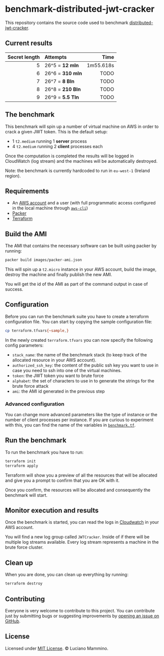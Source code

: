 # benchmark-distributed-jwt-cracker

This repository contains the source code used to benchmark [distributed-jwt-cracker](https://github.com/lmammino/distributed-jwt-cracker).


## Current results

| Secret length | Attempts            | Time      |
| ------------: |:------------------- | ---------:|
|             5 | 26^5 = **12 mln**   | 1m55.618s |
|             6 | 26^6 = **310 mln**  | TODO      |
|             7 | 26^7 = **8 Bln**    | TODO      |
|             8 | 26^8 = **210 Bln**  | TODO      |
|             9 | 26^9 = **5.5 Tln**  | TODO      |


## The benchmark

This benchmark will spin up a number of virtual machine on AWS in order to crack a given JWT token. This is the default setup:

  - 1 `t2.medium` running 1 **server** process
  - 4 `t2.medium` running 2 **client** processes each

Once the computation is completed the results will be logged in CloudWatch (log stream) and the machines will be automatically destroyed.

Note: the benchmark is currently hardcoded to run in `eu-west-1` (Ireland region).


## Requirements

  - An [AWS account](https://aws.amazon.com/free/) and a user (with full programmatic access configured in the local machine through [`aws-cli`](https://aws.amazon.com/cli/))
  - [Packer](https://www.packer.io)
  - [Terraform](https://www.terraform.io)


## Build the AMI

The AMI that contains the necessary software can be built using packer by running:

```bash
packer build images/packer-ami.json
```

This will spin up a `t2.micro` instance in your AWS account, build the image, destroy the machine and finally publish the new AMI.

You will get the id of the AMI as part of the command output in case of success.


## Configuration

Before you can run the benchmark suite you have to create a terraform configuration file. You can start by copying the sample configuration file:

```bash
cp terraform.tfvars{~sample,}
```

In the newly created `terraform.tfvars` you can now specify the following config parameters:

  - `stack_name`: the name of the benchmark stack (to keep track of the allocated resource in your AWS account).
  - `authorized_ssh_key`: the content of the public ssh key you want to use in case you need to ssh into one of the virtual machines.
  - `token`: the JWT token you want to brute force
  - `alphabet`: the set of characters to use in to generate the strings for the brute force attack
  - `ami`: the AMI id generated in the previous step


### Advanced configuration

You can change more advanced parameters like the type of instance or the number of client processes per instance. If you are curious to experiment with this, you can find the name of the variables in [`benchmark.tf`](/benchmark.tf).


## Run the benchmark

To run the benchmark you have to run:

```bash
terraform init
terraform apply
```

Terraform will show you a preview of all the resources that will be allocated and give you a prompt to confirm that you are OK with it.

Once you confirm, the resources will be allocated and consequently the benchmark will start.


## Monitor execution and results

Once the benchmark is started, you can read the logs in [Cloudwatch](https://eu-west-1.console.aws.amazon.com/cloudwatch) in your AWS account.

You will find a new log group called `JWTCracker`. Inside of if there will be multiple log streams available. Every log stream represents a machine in the brute force cluster.


## Clean up

When you are done, you can clean up everything by running:

```bash
terraform destroy
```


## Contributing

Everyone is very welcome to contribute to this project.
You can contribute just by submitting bugs or suggesting improvements by
[opening an issue on GitHub](https://github.com/lmammino/benchmark-distributed-jwt-cracker/issues).


## License

Licensed under [MIT License](LICENSE). © Luciano Mammino.
